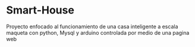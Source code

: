 # Smart-House
Proyecto enfocado al funcionamiento de una casa inteligente a escala maqueta con python, Mysql y arduino controlada por medio de una pagina web
